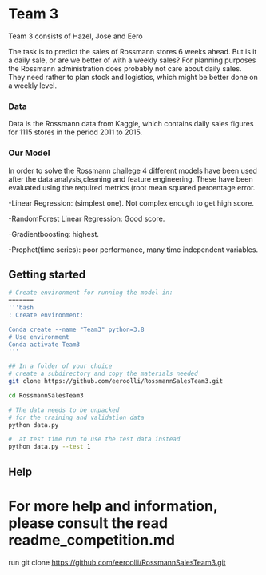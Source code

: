 # Team 3

Team 3 consists of Hazel, Jose and Eero


The task is to predict the sales of Rossmann stores 6 weeks ahead.
But is it a daily sale, or are we better of with a weekly sales?
For planning purposes the Rossmann administration does probably not care about daily sales.  They need rather to plan stock and logistics, which might be better done on a weekly level.

### Data
Data is the Rossmann data from Kaggle, which contains daily sales figures for 1115 stores in the period 2011 to 2015. 

### Our Model
In order to solve the Rossmann challege 4 different models have been used after the data analysis,cleaning and feature engineering. These have been evaluated using  the required metrics (root mean squared percentage error.

-Linear Regression:  (simplest one). Not complex enough to get high score.

-RandomForest Linear Regression: Good score.

-Gradientboosting: highest.

-Prophet(time series): poor performance, many time independent variables.



## Getting started
```bash
# Create environment for running the model in: 
=======
'''bash
: Create environment: 

Conda create --name "Team3" python=3.8
# Use environment
Conda activate Team3
'''

## In a folder of your choice
# create a subdirectory and copy the materials needed
git clone https://github.com/eeroolli/RossmannSalesTeam3.git

cd RossmannSalesTeam3

# The data needs to be unpacked
# for the training and validation data
python data.py  

#  at test time run to use the test data instead
python data.py --test 1  
```



## Help
For more help and information, please consult the read readme_competition.md
=======
run
git clone https://github.com/eeroolli/RossmannSalesTeam3.git



